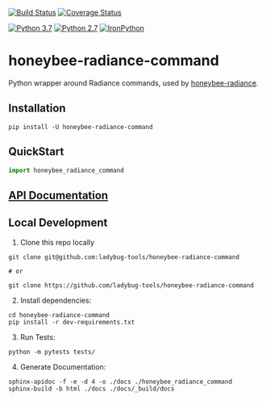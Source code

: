 [![Build Status](https://travis-ci.com/ladybug-tools/honeybee-radiance-command.svg?branch=master)](https://travis-ci.com/ladybug-tools/honeybee-radiance-command)
[![Coverage Status](https://coveralls.io/repos/github/ladybug-tools/honeybee-radiance-command/badge.svg?branch=master)](https://coveralls.io/github/ladybug-tools/honeybee-radiance-command)

[![Python 3.7](https://img.shields.io/badge/python-3.7-blue.svg)](https://www.python.org/downloads/release/python-370/) [![Python 2.7](https://img.shields.io/badge/python-2.7-green.svg)](https://www.python.org/downloads/release/python-270/) [![IronPython](https://img.shields.io/badge/ironpython-2.7-red.svg)](https://github.com/IronLanguages/ironpython2/releases/tag/ipy-2.7.8/)

# honeybee-radiance-command

Python wrapper around Radiance commands, used by [honeybee-radiance](https://www.ladybug.tools/honeybee-radiance/docs/).

## Installation

```console
pip install -U honeybee-radiance-command
```

## QuickStart

```python
import honeybee_radiance_command

```

## [API Documentation](http://ladybug-tools.github.io/honeybee-radiance-command/docs)

## Local Development

1. Clone this repo locally
```console
git clone git@github.com:ladybug-tools/honeybee-radiance-command

# or

git clone https://github.com/ladybug-tools/honeybee-radiance-command
```
2. Install dependencies:
```console
cd honeybee-radiance-command
pip install -r dev-requirements.txt
```

3. Run Tests:
```console
python -m pytests tests/
```

4. Generate Documentation:
```console
sphinx-apidoc -f -e -d 4 -o ./docs ./honeybee_radiance_command
sphinx-build -b html ./docs ./docs/_build/docs
```